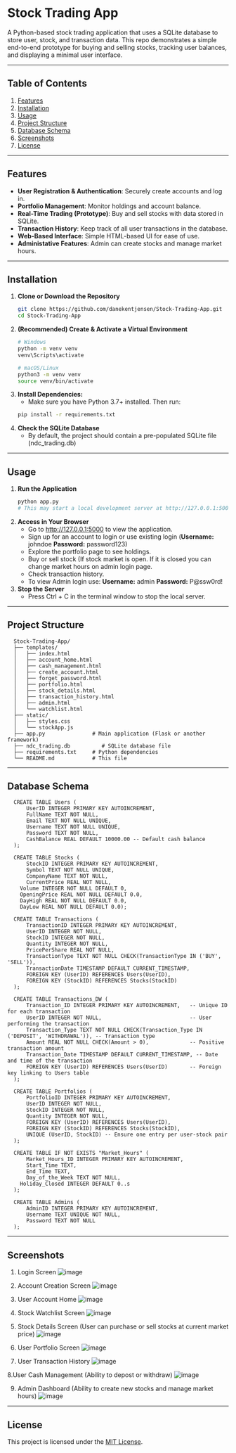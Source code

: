 # Stock Trading App

A Python-based stock trading application that uses a SQLite database to store user, stock, and transaction data. This repo demonstrates a simple end-to-end prototype for buying and selling stocks, tracking user balances, and displaying a minimal user interface.

---

## Table of Contents
1. [Features](#features)  
2. [Installation](#installation)  
3. [Usage](#usage)  
4. [Project Structure](#project-structure)  
5. [Database Schema](#database-schema)  
6. [Screenshots](#screenshots)  
7. [License](#license)

---

## Features

- **User Registration & Authentication**: Securely create accounts and log in.  
- **Portfolio Management**: Monitor holdings and account balance.  
- **Real-Time Trading (Prototype)**: Buy and sell stocks with data stored in SQLite.  
- **Transaction History**: Keep track of all user transactions in the database.  
- **Web-Based Interface**: Simple HTML-based UI for ease of use.
- **Administative Features**: Admin can create stocks and manage market hours.

---

## Installation

1. **Clone or Download the Repository**  
   ```bash
   git clone https://github.com/danekentjensen/Stock-Trading-App.git
   cd Stock-Trading-App
2. **(Recommended) Create & Activate a Virtual Environment**
   ```bash
   # Windows
   python -m venv venv
   venv\Scripts\activate

   # macOS/Linux
   python3 -m venv venv
   source venv/bin/activate
3. **Install Dependencies:**
   - Make sure you have Python 3.7+ installed. Then run:
   ```bash
   pip install -r requirements.txt
4. **Check the SQLite Database**
   - By default, the project should contain a pre-populated SQLite file (ndc_trading.db)

---

## Usage

1. **Run the Application**
   ```bash
   python app.py
   # This may start a local development server at http://127.0.0.1:5000 (depending on how your Flask or other framework is configured).
2. **Access in Your Browser**
   - Go to http://127.0.0.1:5000 to view the application.
   - Sign up for an account to login or use existing login (**Username:** johndoe **Password:** password123)
   - Explore the portfolio page to see holdings.
   - Buy or sell stock (If stock market is open. If it is closed you can change market hours on admin login page.
   - Check transaction history.
   - To view Admin login use: **Username:** admin **Password:** P@ssw0rd! 
3. **Stop the Server**
   - Press Ctrl + C in the terminal window to stop the local server.
     
---

## Project Structure

      Stock-Trading-App/
      ├── templates/
      │   ├── index.html
      │   ├── account_home.html
      │   ├── cash_management.html
      │   ├── create_account.html
      │   ├── forget_password.html
      │   ├── portfolio.html
      │   ├── stock_details.html
      │   ├── transaction_history.html
      │   ├── admin.html
      │   └── watchlist.html
      ├── static/
      │   ├── styles.css
      │   └── stockApp.js
      ├── app.py               # Main application (Flask or another framework)
      ├── ndc_trading.db          # SQLite database file 
      ├── requirements.txt     # Python dependencies
      └── README.md            # This file

---

## Database Schema

      CREATE TABLE Users (
          UserID INTEGER PRIMARY KEY AUTOINCREMENT,
          FullName TEXT NOT NULL,
          Email TEXT NOT NULL UNIQUE,
          Username TEXT NOT NULL UNIQUE,
          Password TEXT NOT NULL,
          CashBalance REAL DEFAULT 10000.00 -- Default cash balance
      );
      
      CREATE TABLE Stocks (
          StockID INTEGER PRIMARY KEY AUTOINCREMENT,
          Symbol TEXT NOT NULL UNIQUE,
          CompanyName TEXT NOT NULL,
          CurrentPrice REAL NOT NULL,
      	Volume INTEGER NOT NULL DEFAULT 0, 
      	OpeningPrice REAL NOT NULL DEFAULT 0.0, 
      	DayHigh REAL NOT NULL DEFAULT 0.0, 
      	DayLow REAL NOT NULL DEFAULT 0.0);
      	
      CREATE TABLE Transactions (
          TransactionID INTEGER PRIMARY KEY AUTOINCREMENT,
          UserID INTEGER NOT NULL,
          StockID INTEGER NOT NULL,
          Quantity INTEGER NOT NULL,
          PricePerShare REAL NOT NULL,
          TransactionType TEXT NOT NULL CHECK(TransactionType IN ('BUY', 'SELL')),
          TransactionDate TIMESTAMP DEFAULT CURRENT_TIMESTAMP,
          FOREIGN KEY (UserID) REFERENCES Users(UserID),
          FOREIGN KEY (StockID) REFERENCES Stocks(StockID)
      );
      
      CREATE TABLE Transactions_DW (
          Transaction_ID INTEGER PRIMARY KEY AUTOINCREMENT,   -- Unique ID for each transaction
          UserID INTEGER NOT NULL,                            -- User performing the transaction
          Transaction_Type TEXT NOT NULL CHECK(Transaction_Type IN ('DEPOSIT', 'WITHDRAWAL')), -- Transaction type
          Amount REAL NOT NULL CHECK(Amount > 0),             -- Positive transaction amount
          Transaction_Date TIMESTAMP DEFAULT CURRENT_TIMESTAMP, -- Date and time of the transaction
          FOREIGN KEY (UserID) REFERENCES Users(UserID)       -- Foreign key linking to Users table
      );
      
      CREATE TABLE Portfolios (
          PortfolioID INTEGER PRIMARY KEY AUTOINCREMENT,
          UserID INTEGER NOT NULL,
          StockID INTEGER NOT NULL,
          Quantity INTEGER NOT NULL,
          FOREIGN KEY (UserID) REFERENCES Users(UserID),
          FOREIGN KEY (StockID) REFERENCES Stocks(StockID),
          UNIQUE (UserID, StockID) -- Ensure one entry per user-stock pair
      );
      
      CREATE TABLE IF NOT EXISTS "Market_Hours" (
          Market_Hours_ID INTEGER PRIMARY KEY AUTOINCREMENT,
          Start_Time TEXT,
          End_Time TEXT,
          Day_of_the_Week TEXT NOT NULL,
      	Holiday_Closed INTEGER DEFAULT 0..s
      );
      	
      CREATE TABLE Admins (
          AdminID INTEGER PRIMARY KEY AUTOINCREMENT,
          Username TEXT UNIQUE NOT NULL,
          Password TEXT NOT NULL
      );

---

## Screenshots
1. Login Screen
   ![image](https://github.com/user-attachments/assets/362b7f9f-d90d-410f-85f3-f480e6fa2681)
   
2. Account Creation Screen
   ![image](https://github.com/user-attachments/assets/e12d8ac9-5174-4b38-aa8e-8fb9c1d2a6c5)
   
3. User Account Home
   ![image](https://github.com/user-attachments/assets/65d50e54-027d-44ee-9e74-a586c98ee54c)
   
4. Stock Watchlist Screen
   ![image](https://github.com/user-attachments/assets/6b7bf544-8f67-445e-b737-9b8c0daabb5a)
   
5. Stock Details Screen (User can purchase or sell stocks at current market price)
   ![image](https://github.com/user-attachments/assets/b21dfd6a-73f1-42c1-809c-9686662cef4f)
   
6. User Portfolio Screen
   ![image](https://github.com/user-attachments/assets/8377f416-5c9e-425d-a0d2-548389fb7423)

7. User Transaction History
   ![image](https://github.com/user-attachments/assets/425edfb4-4ae6-4bcc-84f3-9bdd9b68e906)

8.User Cash Management (Ability to depost or withdraw)
   ![image](https://github.com/user-attachments/assets/d3d52225-530c-42e7-af44-c766cda3af96)

9. Admin Dashboard (Ability to create new stocks and manage market hours)
    ![image](https://github.com/user-attachments/assets/1dbeb05f-888f-412e-a57e-f622d229c0dd)

---

## License

This project is licensed under the [MIT License](LICENSE).







   

